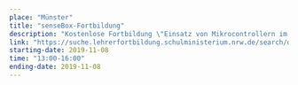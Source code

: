 ```yaml
---
place: "Münster"
title: "senseBox-Fortbildung"
description: "Kostenlose Fortbildung \"Einsatz von Mikrocontrollern im Unterricht - Programmieren lernen und Messgeräte bauen mit der senseBox\" am Institut für Geoinformatik, Raum 309 Anmeldung unter <a href=\"/fortbildung\">sensebox.de/fortbildung</a>"
link: "https://suche.lehrerfortbildung.schulministerium.nrw.de/search/detailedSearch?aid=20003798&sid=senseBox08"
starting-date: 2019-11-08
time: "13:00-16:00"
ending-date: 2019-11-08
---
```

